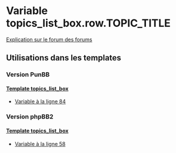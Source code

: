 # Variable topics_list_box.row.TOPIC_TITLE
[Explication sur le forum des forums](http://forum.forumactif.com/t294113-listing-des-variables#topics_list_box.row.TOPIC_TITLE)

## Utilisations dans les templates

### Version PunBB

#### [Template topics_list_box](punbb/topics_list_box.md)
* [Variable à la ligne 84](../punbb/topics_list_box.tpl#L84)

### Version phpBB2

#### [Template topics_list_box](subsilver/topics_list_box.md)
* [Variable à la ligne 58](../subsilver/topics_list_box.tpl#L58)